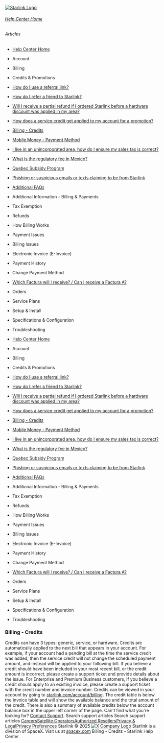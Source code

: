 [![Starlink Logo](https://www.starlink.com/_next/image?url=%2Fassets%2Fimages%2Flogo%2Flogo_white.png&w=3840&q=75)](https://www.starlink.com/support/article/<https:/www.starlink.com/>)
###### [Help Center Home](https://www.starlink.com/support/article/</support>)
###### Articles
  * [Help Center Home](https://www.starlink.com/support/article/</support>)
  * Account
  * Billing
  * Credits & Promotions
  * [How do I use a referral link?](https://www.starlink.com/support/article/</support/article/1361c631-2c31-271a-732b-bab080fb1384>)
  * [How do I refer a friend to Starlink?](https://www.starlink.com/support/article/</support/article/eee7e99e-a736-f16e-9506-c446dd70fb16>)
  * [Will I receive a partial refund if I ordered Starlink before a hardware discount was applied in my area?](https://www.starlink.com/support/article/</support/article/562ea465-3d92-048e-7845-2a6afa35d1ee>)
  * [How does a service credit get applied to my account for a promotion?](https://www.starlink.com/support/article/</support/article/63280071-bee3-31b6-28ab-1588d7354bee>)
  * [Billing - Credits](https://www.starlink.com/support/article/</support/article/d554aff7-db53-3bf0-0a15-cdfc8b9791db>)
  * [Mobile Money - Payment Method](https://www.starlink.com/support/article/</support/article/9b82b08e-3d7a-f94f-c938-9322746f1b76>)
  * [I live in an unincorporated area, how do I ensure my sales tax is correct?](https://www.starlink.com/support/article/</support/article/96c599f8-db14-d297-4138-3b04e92b17ad>)
  * [What is the regulatory fee in Mexico? ](https://www.starlink.com/support/article/</support/article/c0a598ac-937e-958f-4b8d-c01dbd92dac1>)
  * [Quebec Subsidy Program](https://www.starlink.com/support/article/</support/article/7e140ce0-40ab-1c71-3fd5-0c7177cd83f9>)
  * [Phishing or suspicious emails or texts claiming to be from Starlink](https://www.starlink.com/support/article/</support/article/7eedb59e-9c8d-0f34-b40d-37921d0fe98a>)
  * [Additional FAQs](https://www.starlink.com/support/article/</support/article/9334ff65-c6e4-00d3-23ca-4ac4007c88fa>)
  * Additional Information - Billing & Payments
  * Tax Exemption
  * Refunds
  * How Billing Works
  * Payment Issues
  * Billing Issues
  * Electronic Invoice (E-Invoice)
  * Payment History
  * Change Payment Method
  * [Which Factura will I receive? / Can I receive a Factura A?](https://www.starlink.com/support/article/</support/article/4f44e3a8-e82f-1d80-3608-f04a7d6a4b3b>)
  * Orders
  * Service Plans
  * Setup & Install
  * Specifications & Configuration
  * Troubleshooting


  * [Help Center Home](https://www.starlink.com/support/article/</support>)
  * Account
  * Billing
  * Credits & Promotions
  * [How do I use a referral link?](https://www.starlink.com/support/article/</support/article/1361c631-2c31-271a-732b-bab080fb1384>)
  * [How do I refer a friend to Starlink?](https://www.starlink.com/support/article/</support/article/eee7e99e-a736-f16e-9506-c446dd70fb16>)
  * [Will I receive a partial refund if I ordered Starlink before a hardware discount was applied in my area?](https://www.starlink.com/support/article/</support/article/562ea465-3d92-048e-7845-2a6afa35d1ee>)
  * [How does a service credit get applied to my account for a promotion?](https://www.starlink.com/support/article/</support/article/63280071-bee3-31b6-28ab-1588d7354bee>)
  * [Billing - Credits](https://www.starlink.com/support/article/</support/article/d554aff7-db53-3bf0-0a15-cdfc8b9791db>)
  * [Mobile Money - Payment Method](https://www.starlink.com/support/article/</support/article/9b82b08e-3d7a-f94f-c938-9322746f1b76>)
  * [I live in an unincorporated area, how do I ensure my sales tax is correct?](https://www.starlink.com/support/article/</support/article/96c599f8-db14-d297-4138-3b04e92b17ad>)
  * [What is the regulatory fee in Mexico? ](https://www.starlink.com/support/article/</support/article/c0a598ac-937e-958f-4b8d-c01dbd92dac1>)
  * [Quebec Subsidy Program](https://www.starlink.com/support/article/</support/article/7e140ce0-40ab-1c71-3fd5-0c7177cd83f9>)
  * [Phishing or suspicious emails or texts claiming to be from Starlink](https://www.starlink.com/support/article/</support/article/7eedb59e-9c8d-0f34-b40d-37921d0fe98a>)
  * [Additional FAQs](https://www.starlink.com/support/article/</support/article/9334ff65-c6e4-00d3-23ca-4ac4007c88fa>)
  * Additional Information - Billing & Payments
  * Tax Exemption
  * Refunds
  * How Billing Works
  * Payment Issues
  * Billing Issues
  * Electronic Invoice (E-Invoice)
  * Payment History
  * Change Payment Method
  * [Which Factura will I receive? / Can I receive a Factura A?](https://www.starlink.com/support/article/</support/article/4f44e3a8-e82f-1d80-3608-f04a7d6a4b3b>)
  * Orders
  * Service Plans
  * Setup & Install
  * Specifications & Configuration
  * Troubleshooting


### Billing - Credits
Credits can have 3 types: generic, service, or hardware.
Credits are automatically applied to the next bill that appears in your account. For example, if your account had a pending bill at the time the service credit was added, then the service credit will not change the scheduled payment amount, and instead will be applied to your following bill.
If you believe a credit should have been included in your most recent bill, or the credit amount is incorrect, please create a support ticket and provide details about the issue. For Enterprise and Premium Business customers, if you believe a credit should apply to an existing invoice, please create a support ticket with the credit number and invoice number.
Credits can be viewed in your account by going to [starlink.com/account/billing](https://www.starlink.com/support/article/<https:/www.starlink.com/account/billing>). The credit table is below the invoice table and will show the available balance and the total amount of the credit. There is also a summary of available credits below the account balance box in the upper left corner of the page.
Can't find what you're looking for? [Contact Support](https://www.starlink.com/support/article/</support/tickets?sourceType=web_article_help_center&sourceValue=d554aff7-db53-3bf0-0a15-cdfc8b9791db>).
Search support articles
Search support articles
[Careers](https://www.starlink.com/support/article/<https:/www.spacex.com/careers>)[Satellite Operators](https://www.starlink.com/support/article/<https:/starlink.com/satellite-operators>)[Authorized Resellers](https://www.starlink.com/support/article/<https:/starlink.com/resellers>)[Privacy & Legal](https://www.starlink.com/support/article/<https:/starlink.com/legal>)[Privacy Preferences](https://www.starlink.com/support/article/<>)
Starlink © 2025
[![X Company Logo](https://www.starlink.com/assets/images/icons/x-logo.svg)](https://www.starlink.com/support/article/<https:/twitter.com/Starlink>)
Starlink is a division of SpaceX. Visit us at [spacex.com](https://www.starlink.com/support/article/<https:/www.spacex.com/>)
Billing - Credits - Starlink Help Center
